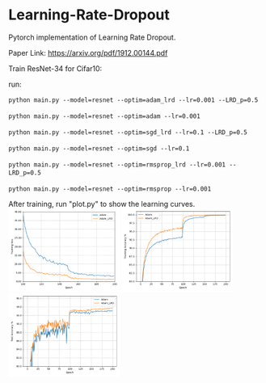 # Learning-Rate-Dropout
Pytorch implementation of Learning Rate Dropout.

Paper Link: https://arxiv.org/pdf/1912.00144.pdf

Train ResNet-34 for Cifar10:

run:

    python main.py --model=resnet --optim=adam_lrd --lr=0.001 --LRD_p=0.5

    python main.py --model=resnet --optim=adam --lr=0.001

    python main.py --model=resnet --optim=sgd_lrd --lr=0.1 --LRD_p=0.5

    python main.py --model=resnet --optim=sgd --lr=0.1 

    python main.py --model=resnet --optim=rmsprop_lrd --lr=0.001 --LRD_p=0.5
    
    python main.py --model=resnet --optim=rmsprop --lr=0.001
    
After training, run "plot.py" to show the learning curves.
<img src='https://github.com/HuangxingLin123/Learning-Rate-Dropout/blob/master/img/adam.png' width=220>
<img src='https://github.com/HuangxingLin123/Learning-Rate-Dropout/blob/master/img/adam_train.png' width=220>
<img src='https://github.com/HuangxingLin123/Learning-Rate-Dropout/blob/master/img/adam_test.png' width=220>
